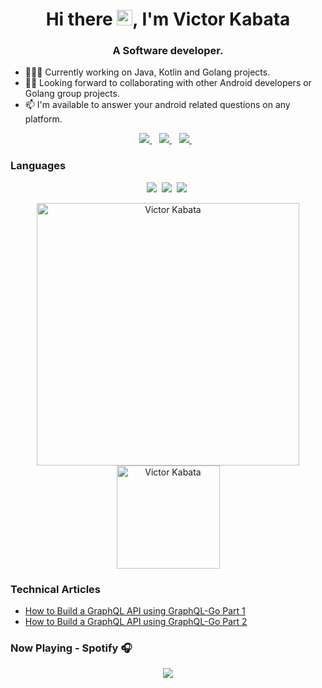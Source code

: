 <h1 align="center">Hi there <img src="https://media.giphy.com/media/hvRJCLFzcasrR4ia7z/giphy.gif" width="25px">, I'm Victor Kabata</h1>

<h3 align="center">A Software developer.</h3>

- 👨🏾‍💻 Currently working on Java, Kotlin and Golang projects.
- ✌🏾 Looking forward to collaborating with other Android developers or Golang group projects.
- 📫 I'm available to answer your android related questions on any platform.
  
<p align="center">
 <a href="https://twitter.com/_victorkabata">
    <img src="https://img.shields.io/badge/Twitter-1DA1F2?style=for-the-badge&logo=twitter&logoColor=white" />
  </a>&nbsp;&nbsp;
 <a href="https://www.linkedin.com/in/victor-kabata-047532173">
    <img src="https://img.shields.io/badge/linkedin-%230077B5.svg?&style=for-the-badge&logo=linkedin&logoColor=white" />
  </a>&nbsp;&nbsp;
  <a href="victorbro14@gmail.com">
    <img src="https://img.shields.io/badge/Gmail-D14836?style=for-the-badge&logo=gmail&logoColor=white" />
  </a>&nbsp;&nbsp;
 </p>

### Languages

 <p align="center">
<img  src="https://img.shields.io/badge/Kotlin-8382E3?style=for-the-badge&logo=kotlin&logoColor=white">&nbsp;
<img src="https://img.shields.io/badge/Go-00ADD8?style=for-the-badge&logo=go&logoColor=white">&nbsp;
<img  src="https://img.shields.io/badge/Java-E56F08?style=for-the-badge&logo=java&logoColor=white">&nbsp;
</p>

<p align="center">
    <img src="https://github-readme-stats.vercel.app/api?username=VictorKabata&count_private=true&show_icons=true&theme=dark" alt="Victor Kabata" width="420"/>
    <img src="https://github-readme-stats.vercel.app/api/top-langs/?username=VictorKabata&hide=html&langs_count=8&layout=compact&theme=dark" alt="Victor Kabata" height="165" />
 </p>

### Technical Articles

- [How to Build a GraphQL API using GraphQL-Go Part 1](https://medium.com/@victorbro14/how-to-build-a-graphql-api-using-graphql-go-part-1-5412d9197c79)
- [How to Build a GraphQL API using GraphQL-Go Part 2](https://medium.com/@victorbro14/how-to-build-a-graphql-api-using-graphql-go-part-2-8b0b2dee1caf)

### Now Playing - Spotify 🎧

 <p align="center">
<a href="https://spotify-github-profile.vercel.app/api/view?uid=1p20tdscg7k4zx7fxnpvfpijg&redirect=true">
  <img align="center" src="https://spotify-github-profile.vercel.app/api/view?uid=1p20tdscg7k4zx7fxnpvfpijg&cover_image=true&theme=natemoo-re&bar_color=53b14f&bar_color_cover=true"/>
</a>
</p>
